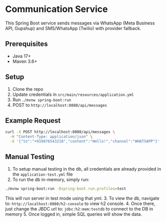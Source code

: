 # Communication Service

This Spring Boot service sends messages via WhatsApp (Meta Business API, Gupshup) and SMS/WhatsApp (Twilio) with provider fallback.

## Prerequisites
- Java 17+
- Maven 3.6+

## Setup
1. Clone the repo
2. Update credentials in `src/main/resources/application.yml`
3. Run `./mvnw spring-boot:run`
4. POST to `http://localhost:8080/api/messages`

## Example Request
```bash
curl -X POST http://localhost:8080/api/messages \
  -H "Content-Type: application/json" \
  -d '{"to":"+919876543210","content":"Hello!","channel":"WHATSAPP"}'
```

## Manual Testing
1. To setup manual testing in the db, all credentials are already provided in the `application-test.yml` file
2. To run the db in-memory, simply run:
```bash
./mvnw spring-boot:run -Dspring-boot.run.profiles=test
```

This will run server in test mode using that yml.
3. To view the db, navigate to: `http://localhost:8080/h2-console` to view h2 console.
4. Once there, just change the JBDC url to: `jdbc:h2:mem:testdb` to connect to the DB in memory
5. Once logged in, simple SQL queries will show the data.